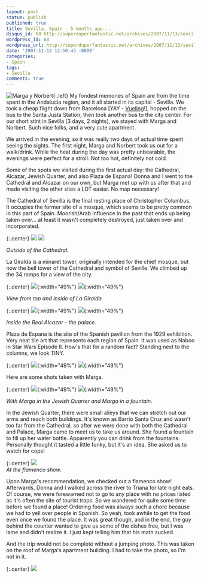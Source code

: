 ```yaml
---
layout: post
status: publish
published: true
title: Sevilla, Spain - 5 months ago...
disqus_id: 68 http://superduperfantastic.net/archives/2007/11/13/sevilla-spain-5-months-ago/
wordpress_id: 68
wordpress_url: http://superduperfantastic.net/archives/2007/11/13/sevilla-spain-5-months-ago/
date: '2007-11-13 13:50:43 -0800'
categories:
- Spain
tags:
- Sevilla
comments: true
---
```

![Marga y Norbert](http://farm2.static.flickr.com/1130/608080082_2a8c9d8585_n.jpg){:.left} My fondest memories of Spain are from the time spent in the Andalucia region, and it all started in its capital - Sevilla. We took a cheap flight down from Barcelona [YAY - [Vueling](http://www.vueling.com/EN/)!], hopped on the bus to the Santa Justa Station, then took another bus to the city center. For our short stint in Sevilla [3 days, 2 nights], we stayed with Marga and Norbert. Such nice folks, and a very cute apartment.

We arrived in the evening, so it was really two days of actual time spent seeing the sights. The first night, Marga and Norbert took us out for a walk/drink. While the heat during the day was pretty unbearable, the evenings were perfect for a stroll. Not too hot, definitely not cold.

Some of the spots we visited during the first actual day: the Cathedral, Alcazar, Jewish Quarter, and also Plaza de Espana! Donna and I went to the Cathedral and Alcazar on our own, but Marga met up with us after that and made visiting the other sites a LOT easier. No map necessary!

The Cathedral of Sevilla is the final resting place of Christopher Columbus. It occupies the former site of a mosque, which seems to be pretty common in this part of Spain. Moorish/Arab influence in the past that ends up being taken over... at least it wasn't completely destroyed, just taken over and incorporated.

{:.center}
![](http://farm2.static.flickr.com/1329/607946814_d2650ed7c8.jpg) ![](http://farm2.static.flickr.com/1075/607767217_f72576b170.jpg)

_Outside of the Cathedral._

La Giralda is a minaret tower, originally intended for the chief mosque, but now the bell tower of the Cathedral and symbol of Seville. We climbed up the 34 ramps for a view of the city.

{:.center}
![](http://farm2.static.flickr.com/1099/607781433_796697fc62.jpg){:width="49%"} ![](http://farm2.static.flickr.com/1023/607787137_89ee678b5a.jpg){:width="49%"}

_View from top and inside of La Giralda._

{:.center}
![](http://farm2.static.flickr.com/1313/608000198_a1113a528e.jpg){:width="49%"} ![](http://farm2.static.flickr.com/1161/607807791_4c4ad39062.jpg){:width="49%"}

_Inside the Real Alcazar - the palace._

Plaza de Espana is the site of the Spanish pavilion from the 1929 exhibition. Very neat tile art that represents each region of Spain. It was used as Naboo in Star Wars Episode II. How's that for a random fact? Standing next to the columns, we look TINY.

{:.center}
![](http://farm2.static.flickr.com/1159/607819333_03b190cb27.jpg){:width="49%"} ![](http://farm2.static.flickr.com/1317/607825665_e69f11e281.jpg){:width="49%"}

Here are some shots taken with Marga.

{:.center}
![](http://farm2.static.flickr.com/1323/607811623_c097102d11.jpg){:width="49%"} ![](http://farm2.static.flickr.com/1077/607832653_091ba1db01.jpg){:width="49%"}

_With Marga in the Jewish Quarter and Marga in a fountain._

In the Jewish Quarter, there were small alleys that we can stretch out our arms and reach both buildings. It's known as Barrio Santa Cruz and wasn't too far from the Cathedral, so after we were done with both the Cathedral and Palace, Marga came to meet us to take us around. She found a fountain to fill up her water bottle. Apparently you can drink from the fountains. Personally thought it tasted a little funky, but it's an idea. She asked us to watch for cops!

{:.center}
![](http://farm2.static.flickr.com/1420/607853977_a8aae3064f_b.jpg)  
_At the flamenco show._

Upon Marga's recommendation, we checked out a flamenco show! Afterwards, Donna and I walked across the river to Triana for late night eats. Of course, we were forewarned not to go to any place with no prices listed as it's often the site of tourist traps. So we wandered for quite some time before we found a place! Ordering food was always such a chore because we had to yell over people in Spanish. So yeah, took awhile to get the food even once we found the place. It was great though, and in the end, the guy behind the counter wanted to give us some of the dishes free, but I was lame and didn't realize it. I just kept telling him that his math sucked.

And the trip would not be complete without a jumping photo. This was taken on the roof of Marga's apartment building. I had to take the photo, so I'm not in it.

{:.center}
![](http://farm2.static.flickr.com/1422/607842917_57ae5d2ad4_b.jpg)